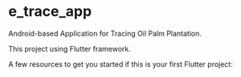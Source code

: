 
# e_trace_app

Android-based Application for Tracing Oil Palm Plantation.

This project using Flutter framework.

A few resources to get you started if this is your first Flutter project:
